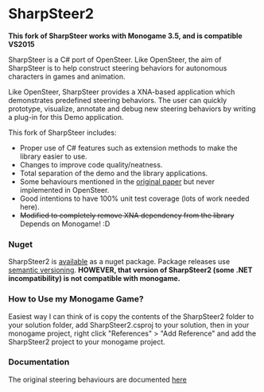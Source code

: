 SharpSteer2
======================================

**This fork of SharpSteer works with Monogame 3.5, and is compatible VS2015**

SharpSteer is a C# port of OpenSteer. Like OpenSteer, the aim of SharpSteer is to help construct steering behaviors for autonomous characters in games and animation.

Like OpenSteer, SharpSteer provides a XNA-based application which demonstrates predefined steering behaviors. The user can quickly prototype, visualize, annotate and debug new steering behaviors by writing a plug-in for this Demo application.

This fork of SharpSteer includes:

 - Proper use of C# features such as extension methods to make the library easier to use.
 - Changes  to improve code quality/neatness.
 - Total separation of the demo and the library applications.
 - Some behaviours mentioned in the [original paper](http://www.red3d.com/cwr/papers/1999/gdc99steer.html) but never implemented in OpenSteer.
 - Good intentions to have 100% unit test coverage (lots of work needed here).
 - ~~Modified to completely remove XNA dependency from the library~~ Depends on Monogame! :D

### Nuget

SharpSteer2 is [available](https://www.nuget.org/packages/SharpSteer2/) as a nuget package. Package releases use [semantic versioning](http://semver.org/). **HOWEVER, that version of SharpSteer2 (some .NET incompatibility) is not compatible with monogame.**

### How to Use my Monogame Game?

Easiest way I can think of is copy the contents of the SharpSteer2 folder to your solution folder, add SharpSteer2.csproj to your solution, then in your monogame project, right click "References" > "Add Reference" and add the SharpSteer2 project to your monogame project.

### Documentation

The original steering behaviours are documented [here](http://www.red3d.com/cwr/papers/1999/gdc99steer.html)
